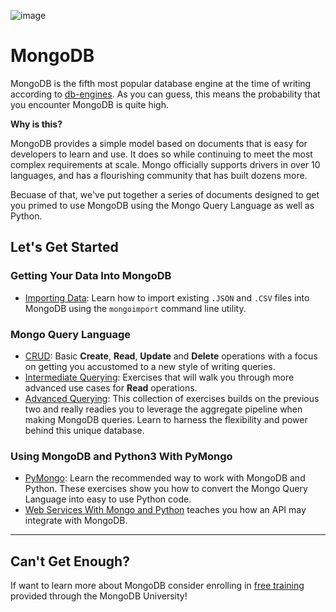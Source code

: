 ![image](https://user-images.githubusercontent.com/38021615/66250308-be901380-e6f5-11e9-90cf-e53c90735e24.png)


# MongoDB
MongoDB is the fifth most popular database engine at the time of writing according to [db-engines](https://db-engines.com/en/ranking_trend).  As you can guess, this means the probability that you encounter MongoDB is quite high.

**Why is this?**

MongoDB provides a simple model based on documents that is easy for developers to learn and use.  It does so while continuing to meet the most complex requirements at scale.  Mongo officially supports drivers in over 10 languages, and has a flourishing community that has built dozens more.

Becuase of that, we've put together a series of documents designed to get you primed to use MongoDB using the Mongo Query Language as well as Python.


## Let's Get Started

### Getting Your Data Into MongoDB

- [Importing Data](exercises/00_importing-data-into-mongo.md):  Learn how to import existing `.JSON` and `.CSV` files into MongoDB using the `mongoimport` command line utility.

### Mongo Query Language

- [CRUD](exercises/01_basic-mongo-queries.md):  Basic **Create**, **Read**, **Update** and **Delete** operations with a focus on getting you accustomed to a new style of writing queries.
- [Intermediate Querying](exercises/02_intermediate-mongo-queries.md):  Exercises that will walk you through more advanced use cases for **Read** operations.
- [Advanced Querying](exercises/03_advanced-mongo-queries.md):  This collection of exercises builds on the previous two and really readies you to leverage the aggregate pipeline when making MongoDB queries.  Learn to harness the flexibility and power behind this unique database.

### Using MongoDB and Python3 With PyMongo

- [PyMongo](exercises/04_mongo-with-python.md):  Learn the recommended way to work with MongoDB and Python.  These exercises show you how to convert the Mongo Query Language into easy to use Python code.
- [Web Services With Mongo and Python](exercises/05_python-mongo-webservice.md) teaches you how an API may integrate with MongoDB.

---

## Can't Get Enough?
If want to learn more about MongoDB consider enrolling in [free training](https://university.mongodb.com/) provided through the MongoDB University!
